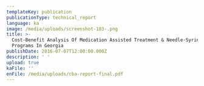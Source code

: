 ```yaml
---
templateKey: publication
publicationType: technical_report
language: ka
image: /media/uploads/screenshot-103-.png
title: >-
  Cost-Benefit Analysis Of Medication Assisted Treatment & Needle-Syringe
  Programs In Georgia
publishDate: 2016-07-07T12:00:00.000Z
description: ' '
upload: true
kaFile: ''
enFile: /media/uploads/cba-report-final.pdf
---
```


